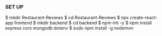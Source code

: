 ### SET UP

$ mkdir Restaurant-Reviews
$ cd Restaurant-Reviews
$ npx create-react-app frontend
$ mkdir backend
$ cd backend
$ npm init -y
$ npm install express cors mongodb dotenv
$ sudo npm install -g nodemon